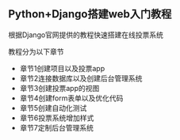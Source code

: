 ## Python+Django搭建web入门教程
根据Django官网提供的教程快速搭建在线投票系统

教程分为以下章节

* 章节1创建项目以及投票app
* 章节2连接数据库以及创建后台管理系统
* 章节3创建投票app的视图
* 章节4创建form表单以及优化代码
* 章节5创建自动化测试
* 章节6投票系统增加样式
* 章节7定制后台管理系统